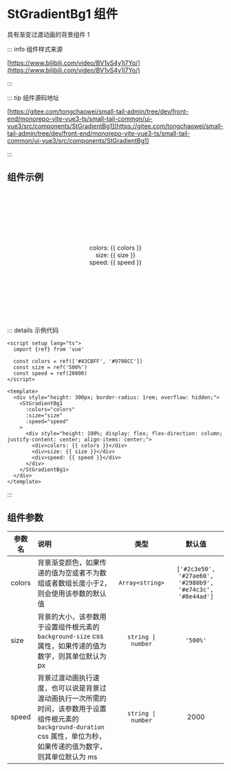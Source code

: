 # StGradientBg1 组件

具有渐变过渡动画的背景组件 1

::: info 组件样式来源

[https://www.bilibili.com/video/BV1vS4y1j7Yo/](https://www.bilibili.com/video/BV1vS4y1j7Yo/)

:::

::: tip 组件源码地址

[https://gitee.com/tongchaowei/small-tail-admin/tree/dev/front-end/monorepo-vite-vue3-ts/small-tail-common/ui-vue3/src/components/StGradientBg1](https://gitee.com/tongchaowei/small-tail-admin/tree/dev/front-end/monorepo-vite-vue3-ts/small-tail-common/ui-vue3/src/components/StGradientBg1)

:::

## 组件示例

<script setup lang="ts">
import {StGradientBg1} from 'st-common-ui-vue3'
import {ref, watch} from 'vue'

const colorsDefault = ['#43CBFF', '#9708CC']
const colorsInput = ref(JSON.stringify(colorsDefault))
const colors = ref(colorsDefault)
const size = ref('500%')
const speed = ref(20000)

watch(colorsInput, (val) => {
  try {
    colors.value = JSON.parse(val)
  } catch (error) {
    console.error(error)
  }
}, {deep: true})
</script>

<div style="height: 300px; border-radius: 1rem; overflow: hidden;">
  <StGradientBg1
    :colors="colors" 
    :size="size" 
    :speed="speed"
  >
    <div style="height: 100%; display: flex; flex-direction: column; justify-content: center; align-items: center;">
      <div>colors: {{ colors }}</div>
      <div>size: {{ size }}</div>
      <div>speed: {{ speed }}</div>
    </div>
  </StGradientBg1>
</div>

<el-form label-width="auto" style="margin-top: 20px">
  <el-form-item label="size">
    <el-input v-model="colorsInput" clearable/>
  </el-form-item>
  <el-form-item label="size">
    <el-input v-model="size" clearable/>
  </el-form-item>
  <el-form-item label="speed">
    <el-input-number v-model="speed" clearable />
  </el-form-item>
</el-form>

::: details 示例代码

```vue
<script setup lang="ts">
  import {ref} from 'vue'
  
  const colors = ref(['#43CBFF', '#9708CC'])
  const size = ref('500%')
  const speed = ref(20000)
</script>

<template>
  <div style="height: 300px; border-radius: 1rem; overflow: hidden;">
    <StGradientBg1
      :colors="colors"
      :size="size"
      :speed="speed"
    >
      <div style="height: 100%; display: flex; flex-direction: column; justify-content: center; align-items: center;">
        <div>colors: {{ colors }}</div>
        <div>size: {{ size }}</div>
        <div>speed: {{ speed }}</div>
      </div>
    </StGradientBg1>
  </div>
</template>
```

:::

## 组件参数

| 参数名    | 说明                                                                                                   |         类型         |                            默认值                            |
|--------|:-----------------------------------------------------------------------------------------------------|:------------------:|:---------------------------------------------------------:|
| colors | 背景渐变颜色，如果传递的值为空或者不为数组或者数组长度小于2，则会使用该参数的默认值                                                           |  `Array<string>`   | `['#2c3e50', '#27ae60', '#2980b9', '#e74c3c', '#8e44ad']` |
| size   | 背景的大小，该参数用于设置组件根元素的 `background-size` css 属性，如果传递的值为数字，则其单位默认为 px                                    | `string \| number` |                         `'500%'`                          |
| speed  | 背景过渡动画执行速度，也可以说是背景过渡动画执行一次所需的时间，该参数用于设置组件根元素的 `background-duration` css 属性，单位为秒，如果传递的值为数字，则其单位默认为 ms | `string \| number` |                           2000                            |
